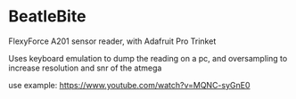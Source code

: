 # BeatleBite
FlexyForce A201 sensor reader, with Adafruit Pro Trinket

Uses keyboard emulation to dump the reading on a pc, and oversampling to increase resolution and snr of the atmega

use example:
https://www.youtube.com/watch?v=MQNC-syGnE0
